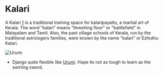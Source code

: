 # Kalari

A Kalari [1](https://en.wikipedia.org/wiki/Kalari) is a traditional training space for kalaripayattu, a martial art of Kerala. The word "kalari" means "threshing floor" or "battlefield" in Malayalam and Tamil. Also, the past village schools of Kerala, run by the traditional astrologers families, were known by the name "kalari" or Ezhuthu Kalari. 

![Urumi](https://upload.wikimedia.org/wikipedia/commons/thumb/2/2a/Ethunu_kaduwa.jpg/220px-Ethunu_kaduwa.jpg)
  - Django quite flexible like [Urumi](https://en.wikipedia.org/wiki/Urumi). Hope its not as tough to learn as the swirling sword.


